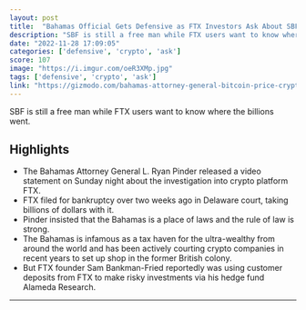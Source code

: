 ```yaml
---
layout: post
title:  "Bahamas Official Gets Defensive as FTX Investors Ask About SBF"
description: "SBF is still a free man while FTX users want to know where the billions went."
date: "2022-11-28 17:09:05"
categories: ['defensive', 'crypto', 'ask']
score: 107
image: "https://i.imgur.com/oeR3XMp.jpg"
tags: ['defensive', 'crypto', 'ask']
link: "https://gizmodo.com/bahamas-attorney-general-bitcoin-price-crypto-ftx-sbf-1849825365"
---
```


SBF is still a free man while FTX users want to know where the billions went.

## Highlights

- The Bahamas Attorney General L. Ryan Pinder released a video statement on Sunday night about the investigation into crypto platform FTX.
- FTX filed for bankruptcy over two weeks ago in Delaware court, taking billions of dollars with it.
- Pinder insisted that the Bahamas is a place of laws and the rule of law is strong.
- The Bahamas is infamous as a tax haven for the ultra-wealthy from around the world and has been actively courting crypto companies in recent years to set up shop in the former British colony.
- But FTX founder Sam Bankman-Fried reportedly was using customer deposits from FTX to make risky investments via his hedge fund Alameda Research.

---
